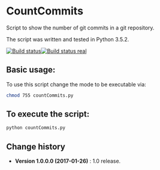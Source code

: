 CountCommits
====================================

Script to show the number of git commits in a git repository.

The script was written and tested in Python 3.5.2.

[![Build status](https://ci.appveyor.com/api/projects/status/8v7s35r2a72el68q?svg=true)](https://ci.appveyor.com/project/SeppPenner/countgitcommits)[![Build status real](https://ci.appveyor.com/api/projects/status/3k72g5f5m4hicirq?svg=true)](https://ci.appveyor.com/project/SeppPenner/thedummyproject)

## Basic usage:
To use this script change the mode to be executable via:
```bash
chmod 755 countCommits.py
```

## To execute the script:
```python
python countCommits.py
```

Change history
--------------

* **Version 1.0.0.0 (2017-01-26)** : 1.0 release.
